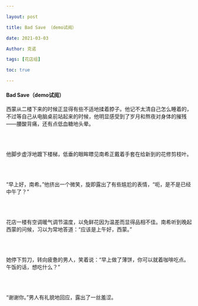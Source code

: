 ```yaml
---

layout: post

title: Bad Save （demo试阅）

date: 2021-03-03

Author: 克诺

tags: [花店组]

toc: true

---
```


#### Bad Save（demo试阅）
西蒙从二楼下来的时候正显得有些不适地揉着脖子。他记不太清自己怎么睡着的，不过等自己从电脑桌前站起来的时候，他明显感受到了岁月和熬夜对身体的摧残——腰酸背痛，还有点低血糖地头晕。
 
<br/><br/>
 
他脚步虚浮地踱下楼梯，低垂的眼眸瞟见南希正戴着手套在给新到的花修剪枝叶。

<br/><br/>
 
“早上好，南希。”他挤出一个微笑，旋即露出了有些尴尬的表情，“呃，是不是已经中午了？”

<br/><br/>
 
花店一楼有空调暖气调节温度，以免鲜花因为温差而显得品相不佳。南希听到晚起西蒙的问候，习以为常地答道：“应该是上午好，西蒙。” 

<br/><br/>

她停下剪刀，转向疲惫的男人，笑着说：“早上做了薄饼，你可以就着咖啡吃点。午饭的话，想吃什么？” 

<br/><br/>
 
“谢谢你。”男人有礼貌地回应，露出了一丝羞涩。
 
<br/><br/>

 
